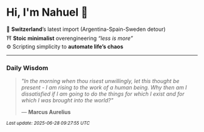 # Hi, I'm Nahuel :tiger:

📍 **Switzerland**’s latest import (Argentina-Spain-Sweden detour)  
⛩️ **Stoic minimalist** overengineering *“less is more”*  
⚙️ Scripting simplicity to **automate life’s chaos**

---

### Daily Wisdom
> _"In the morning when thou risest unwillingly, let this thought be present - I am rising to the work of a human being. Why then am I dissatisfied if I am going to do the things for which I exist and for which I was brought into the world?"_  
>
> — **Marcus Aurelius**

<sub>*Last update: 2025-06-28 09:27:55 UTC*</sub>

